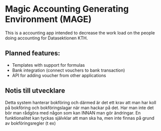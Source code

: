 # Magic Accounting Generating Environment (MAGE)

This is a accounting app intended to decrease the work load on the people doing accounting
for Datasektionen KTH.

## Planned features:

* Templates with support for formulas
* Bank integration (connect vouchers to bank transaction)
* API for adding voucher from other applications

## Notis till utvecklare

Detta system hanterar bokföring och därmed är det ett krav att man har
koll på bokföring och bokföringslagar när man hackar på det. Har man inte det
bör man rådgöra med någon som kan INNAN man gör ändringar. En funktionalitet kan
tyckas självklar att man ska ha, men inte finnas på grund av bokföringsregler (t ex)
